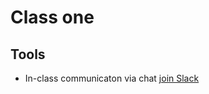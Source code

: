 # Class one

## Tools

* In-class communicaton via chat [join Slack](https://domaindesign.slack.com/signup)

